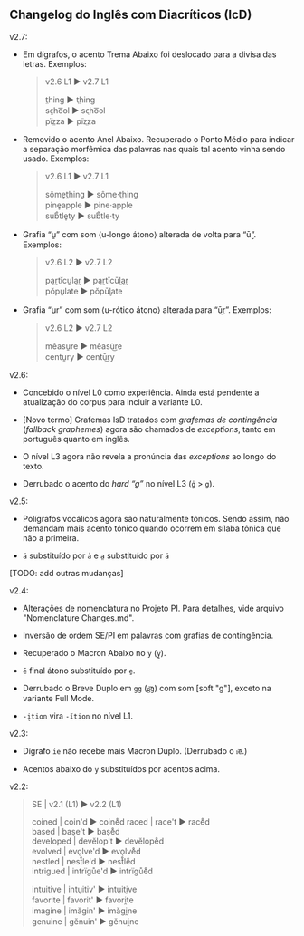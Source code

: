 ## Changelog do Inglês com Diacríticos (IcD)

v2.7:

- Em dígrafos, o acento Trema Abaixo foi deslocado para a divisa das letras. Exemplos:

  > v2.6 L1 ► v2.7 L1
  >
  > t̤hing ► t‍̤hing<br>
  > sc̤ho͞ol ► sc‍̤ho͞ol<br>
  > pïz̤za ► pïz‍̤za

- Removido o acento Anel Abaixo. Recuperado o Ponto Médio para indicar a separação morfêmica das palavras nas quais tal acento vinha sendo usado. Exemplos:

  > v2.6 L1 ► v2.7 L1
  >
  > sôme̥t̤hing ► sôme·t‍̤hing<br>
  > pine̥apple ► pine·apple<br>
  > sub̊tle̥ty ► sub̊tle·ty

- Grafia “u̱” com som ⟨u-longo átono⟩ alterada de volta para “ū̬”. Exemplos:

  > v2.6 L2 ► v2.7 L2
  >
  > pa͜rtĭcu̱la͜r ► pa͜rtĭcū̬la͜r<br>
  > pŏpu̱late ► pŏpū̬late

- Grafia “u̱r” com som ⟨u-rótico átono⟩ alterada para “ū͜r”. Exemplos:

  > v2.6 L2 ► v2.7 L2
  >
  > mĕasu̱re ► mĕasū͜re<br>
  > centu̱ry ► centū͜ry

v2.6:

- Concebido o nível L0 como experiência. Ainda está pendente a atualização do corpus para incluir a variante L0.

- [Novo termo] Grafemas IsD tratados com _grafemas de contingência_ (_fallback graphemes_) agora são chamados de _exceptions_, tanto em português quanto em inglês.

- O nível L3 agora não revela a pronúncia das _exceptions_ ao longo do texto.

- Derrubado o acento do _hard “g”_ no nível L3 (`g̍` > `g`).

v2.5:

- Polígrafos vocálicos agora são naturalmente tônicos. Sendo assim, não demandam mais acento tônico quando ocorrem em sílaba tônica que não a primeira.

- `ä` substituído por `a̍` e `a̤` substituído por `ä`

[TODO: add outras mudanças]

v2.4:

- Alterações de nomenclatura no Projeto PI. Para detalhes, vide arquivo "Nomenclature Changes.md".

- Inversão de ordem SE/PI em palavras com grafias de contingência.

- Recuperado o Macron Abaixo no `y` (`y̱`).

- `ē` final átono substituído por `e̱`.

- Derrubado o Breve Duplo em `gg` (`g͝g`) com som [soft "g"], exceto na variante Full Mode.

- `-i̖tion` vira `-ĭtion` no nível L1.

v2.3:

- Dígrafo `ie` não recebe mais Macron Duplo. (Derrubado o `ı͞e`.)

- Acentos abaixo do `y` substituídos por acentos acima.

v2.2:

> SE | v2.1 (L1) ► v2.2 (L1)
>
> coined | coin'd ► coine̊d
> raced | race't ► race̊d<br>
> based | baṣe't ► baṣe̊d<br>
> developed | devĕlop't ► devĕlope̊d<br>
> evolved | evo̖lve'd ► evo̖lve̊d<br>
> nestled | nest̊le'd ► nest̊le̊d<br>
> intrigued | intrïgůe'd ► intrïgůe̊d
>
> intuitive | intu̖itiv' ► intu̖iti̯ve<br>
> favorite | favorit' ► favori̯te<br>
> imagine | imăgin' ► imăgi̯ne<br>
> genuine | gĕnuin' ► gĕnui̯ne
